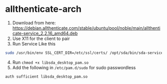 # allthenticate-arch

1. Download from here: https://debian.allthenticate.com/stable/ubuntu/pool/noble/main/allthenticate-service_2.2.16_amd64.deb
2. Use X11 for the client to pair
3. Run Service Like this
```bash
sudo /usr/bin/env SSL_CERT_DIR=/etc/ssl/certs/ /opt/sda/bin/sda-service
```
4. Run `chmod +x libsda_desktop_pam.so`
5. Add the following in `/etc/pam.d/sudo` for sudo passwordless
```
auth sufficient libsda_desktop_pam.so
```
